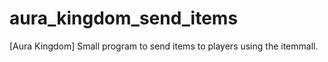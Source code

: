 # aura_kingdom_send_items
[Aura Kingdom] Small program to send items to players using the itemmall.
